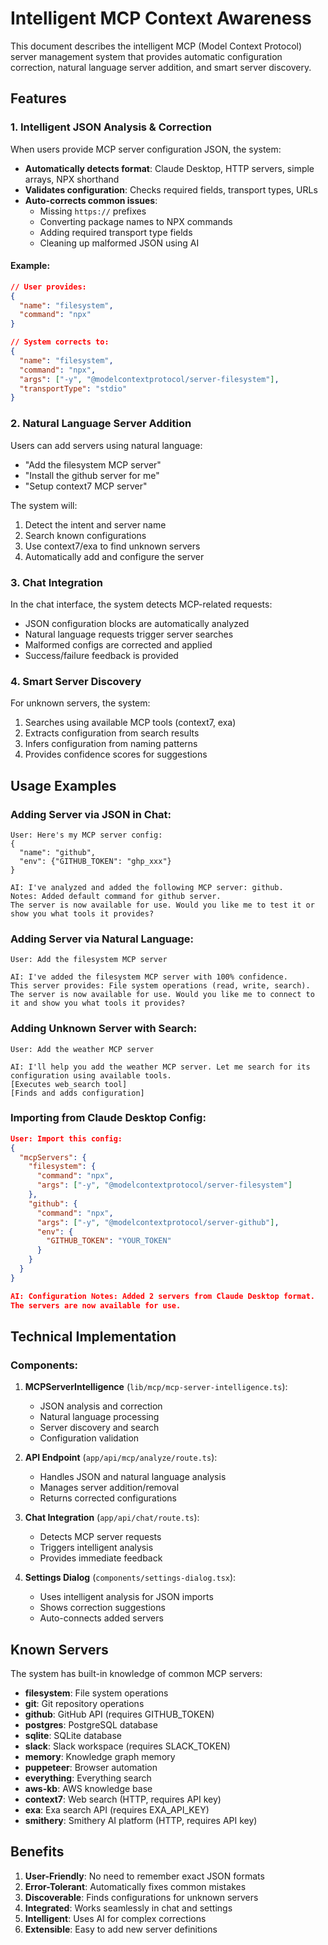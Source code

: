 # Intelligent MCP Context Awareness

This document describes the intelligent MCP (Model Context Protocol) server management system that provides automatic configuration correction, natural language server addition, and smart server discovery.

## Features

### 1. Intelligent JSON Analysis & Correction

When users provide MCP server configuration JSON, the system:

- **Automatically detects format**: Claude Desktop, HTTP servers, simple arrays, NPX shorthand
- **Validates configuration**: Checks required fields, transport types, URLs
- **Auto-corrects common issues**:
  - Missing `https://` prefixes
  - Converting package names to NPX commands
  - Adding required transport type fields
  - Cleaning up malformed JSON using AI

#### Example:
```json
// User provides:
{
  "name": "filesystem",
  "command": "npx"
}

// System corrects to:
{
  "name": "filesystem",
  "command": "npx",
  "args": ["-y", "@modelcontextprotocol/server-filesystem"],
  "transportType": "stdio"
}
```

### 2. Natural Language Server Addition

Users can add servers using natural language:

- "Add the filesystem MCP server"
- "Install the github server for me"
- "Setup context7 MCP server"

The system will:
1. Detect the intent and server name
2. Search known configurations
3. Use context7/exa to find unknown servers
4. Automatically add and configure the server

### 3. Chat Integration

In the chat interface, the system detects MCP-related requests:

- JSON configuration blocks are automatically analyzed
- Natural language requests trigger server searches
- Malformed configs are corrected and applied
- Success/failure feedback is provided

### 4. Smart Server Discovery

For unknown servers, the system:
1. Searches using available MCP tools (context7, exa)
2. Extracts configuration from search results
3. Infers configuration from naming patterns
4. Provides confidence scores for suggestions

## Usage Examples

### Adding Server via JSON in Chat:

```
User: Here's my MCP server config:
{
  "name": "github",
  "env": {"GITHUB_TOKEN": "ghp_xxx"}
}

AI: I've analyzed and added the following MCP server: github. 
Notes: Added default command for github server. 
The server is now available for use. Would you like me to test it or show you what tools it provides?
```

### Adding Server via Natural Language:

```
User: Add the filesystem MCP server

AI: I've added the filesystem MCP server with 100% confidence. 
This server provides: File system operations (read, write, search). 
The server is now available for use. Would you like me to connect to it and show you what tools it provides?
```

### Adding Unknown Server with Search:

```
User: Add the weather MCP server

AI: I'll help you add the weather MCP server. Let me search for its configuration using available tools.
[Executes web_search tool]
[Finds and adds configuration]
```

### Importing from Claude Desktop Config:

```json
User: Import this config:
{
  "mcpServers": {
    "filesystem": {
      "command": "npx",
      "args": ["-y", "@modelcontextprotocol/server-filesystem"]
    },
    "github": {
      "command": "npx",
      "args": ["-y", "@modelcontextprotocol/server-github"],
      "env": {
        "GITHUB_TOKEN": "YOUR_TOKEN"
      }
    }
  }
}

AI: Configuration Notes: Added 2 servers from Claude Desktop format.
The servers are now available for use.
```

## Technical Implementation

### Components:

1. **MCPServerIntelligence** (`lib/mcp/mcp-server-intelligence.ts`):
   - JSON analysis and correction
   - Natural language processing
   - Server discovery and search
   - Configuration validation

2. **API Endpoint** (`app/api/mcp/analyze/route.ts`):
   - Handles JSON and natural language analysis
   - Manages server addition/removal
   - Returns corrected configurations

3. **Chat Integration** (`app/api/chat/route.ts`):
   - Detects MCP server requests
   - Triggers intelligent analysis
   - Provides immediate feedback

4. **Settings Dialog** (`components/settings-dialog.tsx`):
   - Uses intelligent analysis for JSON imports
   - Shows correction suggestions
   - Auto-connects added servers

## Known Servers

The system has built-in knowledge of common MCP servers:

- **filesystem**: File system operations
- **git**: Git repository operations
- **github**: GitHub API (requires GITHUB_TOKEN)
- **postgres**: PostgreSQL database
- **sqlite**: SQLite database
- **slack**: Slack workspace (requires SLACK_TOKEN)
- **memory**: Knowledge graph memory
- **puppeteer**: Browser automation
- **everything**: Everything search
- **aws-kb**: AWS knowledge base
- **context7**: Web search (HTTP, requires API key)
- **exa**: Exa search API (requires EXA_API_KEY)
- **smithery**: Smithery AI platform (HTTP, requires API key)

## Benefits

1. **User-Friendly**: No need to remember exact JSON formats
2. **Error-Tolerant**: Automatically fixes common mistakes
3. **Discoverable**: Finds configurations for unknown servers
4. **Integrated**: Works seamlessly in chat and settings
5. **Intelligent**: Uses AI for complex corrections
6. **Extensible**: Easy to add new server definitions